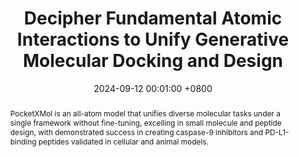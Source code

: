 ---
title:          "Decipher Fundamental Atomic Interactions to Unify Generative Molecular Docking and Design"
date:           2024-09-12 00:01:00 +0800
selected:       true
pub:            "Cell"
pub_pre:        "Submitted to "
pub_post:       'Under review.'
# pub_last:       ' <span class="badge badge-pill badge-publication badge-success">Spotlight</span>'
pub_date:       "2024"

abstract: >-
    PocketXMol is an all-atom  model that unifies diverse molecular tasks under a single framework without fine-tuning, excelling in small molecule and peptide design, with demonstrated success in creating caspase-9 inhibitors and PD-L1-binding peptides validated in cellular and animal models.

cover:          /assets/images/covers/covers1.png
authors:
    - Xingang Peng
    - Ruihan Guo
    - Yan Xu
    - Jiaqi Guan
    - Yinjun Jia
    - Yanwen Huang
    - Muhan Zhang
    - Jian Peng
    - Jiayu Sun
    - Chuanhui Han
    - Zihua Wang
    - Jianzhu Ma
links:
  Paper: https://www.biorxiv.org/content/10.1101/2024.10.17.618827v1.full.pdf
---